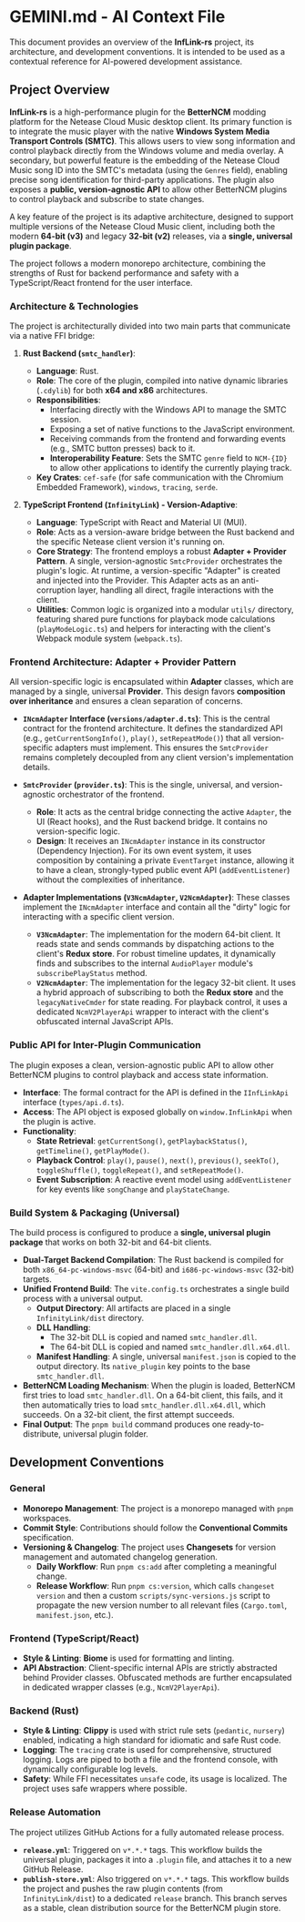# GEMINI.md - AI Context File

This document provides an overview of the **InfLink-rs** project, its architecture, and development conventions. It is intended to be used as a contextual reference for AI-powered development assistance.

## Project Overview

**InfLink-rs** is a high-performance plugin for the **BetterNCM** modding platform for the Netease Cloud Music desktop client. Its primary function is to integrate the music player with the native **Windows System Media Transport Controls (SMTC)**. This allows users to view song information and control playback directly from the Windows volume and media overlay. A secondary, but powerful feature is the embedding of the Netease Cloud Music song ID into the SMTC's metadata (using the `Genres` field), enabling precise song identification for third-party applications. The plugin also exposes a **public, version-agnostic API** to allow other BetterNCM plugins to control playback and subscribe to state changes.

A key feature of the project is its adaptive architecture, designed to support multiple versions of the Netease Cloud Music client, including both the modern **64-bit (v3)** and legacy **32-bit (v2)** releases, via a **single, universal plugin package**.

The project follows a modern monorepo architecture, combining the strengths of Rust for backend performance and safety with a TypeScript/React frontend for the user interface.

### Architecture & Technologies

The project is architecturally divided into two main parts that communicate via a native FFI bridge:

1.  **Rust Backend (`smtc_handler`)**:
    * **Language**: Rust.
    * **Role**: The core of the plugin, compiled into native dynamic libraries (`.cdylib`) for both **x64 and x86** architectures.
    * **Responsibilities**:
        * Interfacing directly with the Windows API to manage the SMTC session.
        * Exposing a set of native functions to the JavaScript environment.
        * Receiving commands from the frontend and forwarding events (e.g., SMTC button presses) back to it.
        * **Interoperability Feature**: Sets the SMTC `genre` field to `NCM-{ID}` to allow other applications to identify the currently playing track.
    * **Key Crates**: `cef-safe` (for safe communication with the Chromium Embedded Framework), `windows`, `tracing`, `serde`.

2.  **TypeScript Frontend (`InfinityLink`) - Version-Adaptive**:
    * **Language**: TypeScript with React and Material UI (MUI).
    * **Role**: Acts as a version-aware bridge between the Rust backend and the specific Netease client version it's running on.
    * **Core Strategy**: The frontend employs a robust **Adapter + Provider Pattern**. A single, version-agnostic `SmtcProvider` orchestrates the plugin's logic. At runtime, a version-specific "Adapter" is created and injected into the Provider. This Adapter acts as an anti-corruption layer, handling all direct, fragile interactions with the client.
    * **Utilities**: Common logic is organized into a modular `utils/` directory, featuring shared pure functions for playback mode calculations (`playModeLogic.ts`) and helpers for interacting with the client's Webpack module system (`webpack.ts`).

### Frontend Architecture: Adapter + Provider Pattern

All version-specific logic is encapsulated within **Adapter** classes, which are managed by a single, universal **Provider**. This design favors **composition over inheritance** and ensures a clean separation of concerns.

* **`INcmAdapter` Interface (`versions/adapter.d.ts`)**: This is the central contract for the frontend architecture. It defines the standardized API (e.g., `getCurrentSongInfo()`, `play()`, `setRepeatMode()`) that all version-specific adapters must implement. This ensures the `SmtcProvider` remains completely decoupled from any client version's implementation details.

* **`SmtcProvider` (`provider.ts`)**: This is the single, universal, and version-agnostic orchestrator of the frontend.
    * **Role**: It acts as the central bridge connecting the active `Adapter`, the UI (React hooks), and the Rust backend bridge. It contains no version-specific logic.
    * **Design**: It receives an `INcmAdapter` instance in its constructor (Dependency Injection). For its own event system, it uses composition by containing a private `EventTarget` instance, allowing it to have a clean, strongly-typed public event API (`addEventListener`) without the complexities of inheritance.

* **Adapter Implementations (`V3NcmAdapter`, `V2NcmAdapter`)**: These classes implement the `INcmAdapter` interface and contain all the "dirty" logic for interacting with a specific client version.
    * **`V3NcmAdapter`**: The implementation for the modern 64-bit client. It reads state and sends commands by dispatching actions to the client's **Redux store**. For robust timeline updates, it dynamically finds and subscribes to the internal `AudioPlayer` module's `subscribePlayStatus` method.
    * **`V2NcmAdapter`**: The implementation for the legacy 32-bit client. It uses a hybrid approach of subscribing to both the **Redux store** and the `legacyNativeCmder` for state reading. For playback control, it uses a dedicated `NcmV2PlayerApi` wrapper to interact with the client's obfuscated internal JavaScript APIs.

### Public API for Inter-Plugin Communication

The plugin exposes a clean, version-agnostic public API to allow other BetterNCM plugins to control playback and access state information.

* **Interface**: The formal contract for the API is defined in the `IInfLinkApi` interface (`types/api.d.ts`).
* **Access**: The API object is exposed globally on `window.InfLinkApi` when the plugin is active.
* **Functionality**:
    * **State Retrieval**: `getCurrentSong()`, `getPlaybackStatus()`, `getTimeline()`, `getPlayMode()`.
    * **Playback Control**: `play()`, `pause()`, `next()`, `previous()`, `seekTo()`, `toggleShuffle()`, `toggleRepeat()`, and `setRepeatMode()`.
    * **Event Subscription**: A reactive event model using `addEventListener` for key events like `songChange` and `playStateChange`.

### Build System & Packaging (Universal)

The build process is configured to produce a **single, universal plugin package** that works on both 32-bit and 64-bit clients.

*   **Dual-Target Backend Compilation**: The Rust backend is compiled for both `x86_64-pc-windows-msvc` (64-bit) and `i686-pc-windows-msvc` (32-bit) targets.
*   **Unified Frontend Build**: The `vite.config.ts` orchestrates a single build process with a universal output.
    *   **Output Directory**: All artifacts are placed in a single `InfinityLink/dist` directory.
    *   **DLL Handling**:
        *   The 32-bit DLL is copied and named `smtc_handler.dll`.
        *   The 64-bit DLL is copied and named `smtc_handler.dll.x64.dll`.
    *   **Manifest Handling**: A single, universal `manifest.json` is copied to the output directory. Its `native_plugin` key points to the base `smtc_handler.dll`.
*   **BetterNCM Loading Mechanism**: When the plugin is loaded, BetterNCM first tries to load `smtc_handler.dll`. On a 64-bit client, this fails, and it then automatically tries to load `smtc_handler.dll.x64.dll`, which succeeds. On a 32-bit client, the first attempt succeeds.
*   **Final Output**: The `pnpm build` command produces one ready-to-distribute, universal plugin folder.

## Development Conventions

### General

*   **Monorepo Management**: The project is a monorepo managed with `pnpm` workspaces.
*   **Commit Style**: Contributions should follow the **Conventional Commits** specification.
*   **Versioning & Changelog**: The project uses **Changesets** for version management and automated changelog generation.
    *   **Daily Workflow**: Run `pnpm cs:add` after completing a meaningful change.
    *   **Release Workflow**: Run `pnpm cs:version`, which calls `changeset version` and then a custom `scripts/sync-versions.js` script to propagate the new version number to all relevant files (`Cargo.toml`, `manifest.json`, etc.).

### Frontend (TypeScript/React)

*   **Style & Linting**: **Biome** is used for formatting and linting.
*   **API Abstraction**: Client-specific internal APIs are strictly abstracted behind Provider classes. Obfuscated methods are further encapsulated in dedicated wrapper classes (e.g., `NcmV2PlayerApi`).

### Backend (Rust)

*   **Style & Linting**: **Clippy** is used with strict rule sets (`pedantic`, `nursery`) enabled, indicating a high standard for idiomatic and safe Rust code.
*   **Logging**: The `tracing` crate is used for comprehensive, structured logging. Logs are piped to both a file and the frontend console, with dynamically configurable log levels.
*   **Safety**: While FFI necessitates `unsafe` code, its usage is localized. The project uses safe wrappers where possible.

### Release Automation

The project utilizes GitHub Actions for a fully automated release process.

*   **`release.yml`**: Triggered on `v*.*.*` tags. This workflow builds the universal plugin, packages it into a `.plugin` file, and attaches it to a new GitHub Release.
*   **`publish-store.yml`**: Also triggered on `v*.*.*` tags. This workflow builds the project and pushes the raw plugin contents (from `InfinityLink/dist`) to a dedicated `release` branch. This branch serves as a stable, clean distribution source for the BetterNCM plugin store.